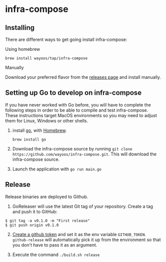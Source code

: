 # infra-compose

## Installing

There are different ways to get going install infra-compose:

Using homebrew

```
brew install wayoos/tap/infra-compose
```

Manually

Download your preferred flavor from the [releases page](https://github.com/wayoos/infra-compose/releases/latest) and install manually.

## Setting up Go to develop on infra-compose

If you have never worked with Go before, you will have to complete the following
steps in order to be able to compile and test infra-compose. These instructions target MacOS environments
so you may need to adjust them for Linux, Windows or other shells.

1. install [go](https://golang.org), with [Homebrew](https://brew.sh).

    ```
    brew install go
    ```

2. Download the infra-compose source by running `git clone https://github.com/wayoos/infra-compose.git`.
   This will download the infra-compose source.

3. Launch the application with `go run main.go`

## Release

Release binaries are deployed to Github.

1. GoReleaser will use the latest Git tag of your repository. Create a tag and push it to GitHub:

```
$ git tag -a v0.1.0 -m "First release"
$ git push origin v0.1.0
```

2. [Create a github token](https://help.github.com/articles/creating-a-personal-access-token-for-the-command-line/)
    and set it as the env variable `GITHUB_TOKEN`. `github-release` will automatically pick it up from the
    environment so that you don't have to pass it as an argument.

3. Execute the command `./build.sh release`